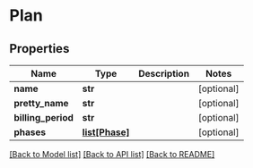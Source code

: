 # Plan

## Properties
Name | Type | Description | Notes
------------ | ------------- | ------------- | -------------
**name** | **str** |  | [optional] 
**pretty_name** | **str** |  | [optional] 
**billing_period** | **str** |  | [optional] 
**phases** | [**list[Phase]**](Phase.md) |  | [optional] 

[[Back to Model list]](../README.md#documentation-for-models) [[Back to API list]](../README.md#documentation-for-api-endpoints) [[Back to README]](../README.md)


